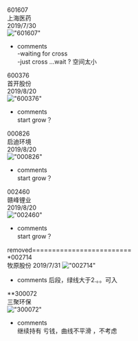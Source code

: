 601607  
上海医药  
2019/7/30  
!["601607"](http://www.alphadiscover.com/marketstate/cn_CSI300_stock/img/601607.SS.png)  
- comments  
      -waiting for cross  
      -just cross ...wait ?
       空间太小
      

600376    
首开股份    
2019/8/20  
!["600376"](http://www.alphadiscover.com/marketstate/cn_CSI300_stock/img/600376.SS.png)  
- comments  
       start grow？

000826    
启迪环境    
2019/8/20  
!["000826"](http://www.alphadiscover.com/marketstate/cn_CSI300_stock/img/000826.SZ.png)  
- comments  
       start grow？
       
002460    
赣峰锂业    
2019/8/20  
!["002460"](http://www.alphadiscover.com/marketstate/cn_CSI300_stock/img/002460.SZ.png)  
- comments  
       start grow？      
       
       

removed=========================  
*002714  
牧原股份
2019/7/31
!["002714"](http://www.alphadiscover.com/marketstate/cn_CSI300_stock/img/002714.SZ.png)
- comments
      后段，绿线大于2.。。可入
      


**300072  
三聚环保  
!["300072"](http://www.alphadiscover.com/marketstate/cn_CSI300_stock/img/300072.SZ.png)
- comments  
     继续持有
     亏钱，曲线不平滑 ，不考虑    
